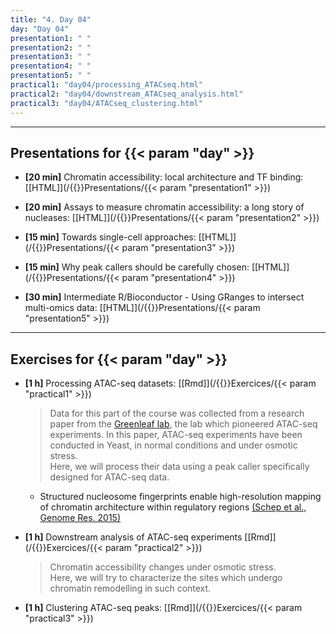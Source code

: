 ```yaml
---
title: "4. Day 04"
day: "Day 04"
presentation1: " "
presentation2: " "
presentation3: " "
presentation4: " "
presentation5: " "
practical1: "day04/processing_ATACseq.html"
practical2: "day04/downstream_ATACseq_analysis.html"
practical3: "day04/ATACseq_clustering.html"
---
```


---

## Presentations for {{< param "day" >}}

- **\[20 min\]** Chromatin accessibility: local architecture and TF binding: 
[[HTML]](/{{<myPackageUrl>}}Presentations/{{< param "presentation1" >}})

- **\[20 min\]** Assays to measure chromatin accessibility: a long story of nucleases: 
[[HTML]](/{{<myPackageUrl>}}Presentations/{{< param "presentation2" >}})

- **\[15 min\]** Towards single-cell approaches: 
[[HTML]](/{{<myPackageUrl>}}Presentations/{{< param "presentation3" >}})

- **\[15 min\]** Why peak callers should be carefully chosen: 
[[HTML]](/{{<myPackageUrl>}}Presentations/{{< param "presentation4" >}})

- **\[30 min\]** Intermediate R/Bioconductor - Using GRanges to intersect multi-omics data:
[[HTML]](/{{<myPackageUrl>}}Presentations/{{< param "presentation5" >}})

---

## Exercises for {{< param "day" >}}

-  **\[1 h\]** Processing ATAC-seq datasets:
    [[Rmd]](/{{<myPackageUrl>}}Exercices/{{< param "practical1" >}})

    > Data for this part of the course was collected from a research paper from the [Greenleaf lab](https://greenleaf.stanford.edu/), the lab which pioneered ATAC-seq experiments. In this paper, ATAC-seq experiments have been conducted in Yeast, in normal conditions and under osmotic stress.  
    Here, we will process their data using a peak caller specifically designed for ATAC-seq data. 

    * Structured nucleosome fingerprints enable high-resolution mapping of chromatin architecture within regulatory regions [(Schep et al., Genome Res. 2015)](https://genome.cshlp.org/content/25/11/1757.short)

-  **\[1 h\]** Downstream analysis of ATAC-seq experiments
    [[Rmd]](/{{<myPackageUrl>}}Exercices/{{< param "practical2" >}})

    > Chromatin accessibility changes under osmotic stress.  
    Here, we will try to characterize the sites which undergo 
    chromatin remodelling in such context. 

-  **\[1 h\]** Clustering ATAC-seq peaks:
    [[Rmd]](/{{<myPackageUrl>}}Exercices/{{< param "practical3" >}})


